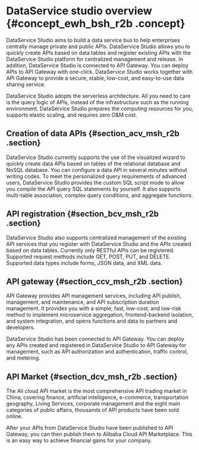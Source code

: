 # DataService studio overview {#concept_ewh_bsh_r2b .concept}

DataService Studio aims to build a data service bus to help enterprises centrally manage private and public APIs. DataService Studio allows you to quickly create APIs based on data tables and register existing APIs with the DataService Studio platform for centralized management and release. In addition, DataService Studio is connected to API Gateway. You can deploy APIs to API Gateway with one-click. DataService Studio works together with API Gateway to provide a secure, stable, low-cost, and easy-to-use data sharing service.

DataService Studio adopts the serverless architecture. All you need to care is the query logic of APIs, instead of the infrastructure such as the running environment. DataService Studio prepares the computing resources for you, supports elastic scaling, and requires zero O&M cost.

## Creation of data APIs {#section_acv_msh_r2b .section}

DataService Studio currently supports the use of the visualized wizard to quickly create data APIs based on tables of the relational database and NoSQL database. You can configure a data API in several minutes without writing codes. To meet the personalized query requirements of advanced users, DataService Studio provides the custom SQL script mode to allow you compile the API query SQL statements by yourself. It also supports multi-table association, complex query conditions, and aggregate functions.

## API registration {#section_bcv_msh_r2b .section}

DataService Studio also supports centralized management of the existing API services that you register with DataService Studio and the APIs created based on data tables. Currently only RESTful APIs can be registered. Supported request methods include GET, POST, PUT, and DELETE. Supported data types include forms, JSON data, and XML data.

## API gateway {#section_ccv_msh_r2b .section}

API Gateway provides API management services, including API publish, management, and maintenance, and API subscription duration management. It provides you with a simple, fast, low-cost, and low-risk method to implement microservice aggregation, frontend-backend isolation, and system integration, and opens functions and data to partners and developers.

DataService Studio has been connected to API Gateway. You can deploy any APIs created and registered in DataService Studio to API Gateway for management, such as API authorization and authentication, traffic control, and metering.

## API Market {#section_dcv_msh_r2b .section}

The Ali cloud API market is the most comprehensive API trading market in China, covering finance, artificial intelligence, e-commerce, transportation geography, Living Services, corporate management and the eight main categories of public affairs, thousands of API products have been sold online.

After your APIs from DataService Studio have been published to API Gateway, you can then publish them to Alibaba Cloud API Marketplace. This is an easy way to achieve financial gains for your company.

